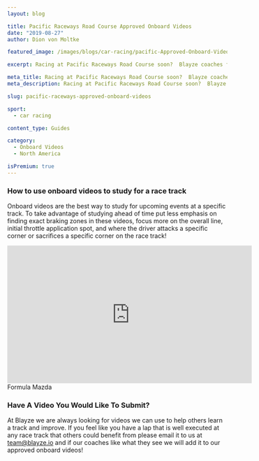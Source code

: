 ```yaml
---
layout: blog

title: Pacific Raceways Road Course Approved Onboard Videos
date: "2019-08-27"
author: Dion von Moltke

featured_image: /images/blogs/car-racing/pacific-Approved-Onboard-Videos-compressor.jpg

excerpt: Racing at Pacific Raceways Road Course soon?  Blayze coaches found videos they approve of watching to study for this race track!

meta_title: Racing at Pacific Raceways Road Course soon?  Blayze coaches found videos they approve of watching to study for this race track!
meta_description: Racing at Pacific Raceways Road Course soon?  Blayze coaches found videos they approve of watching to study for this race track!

slug: pacific-raceways-approved-onboard-videos

sport:
  - car racing

content_type: Guides

category:
  - Onboard Videos
  - North America

isPremium: true
---
```


### How to use onboard videos to study for a race track

Onboard videos are the best way to study for upcoming events at a specific track. To take advantage of studying ahead of time put less emphasis on finding exact braking zones in these videos, focus more on the overall line, initial throttle application spot, and where the driver attacks a specific corner or sacrifices a specific corner on the race track!

<iframe title="Blog iFrame" width="560" height="315" src="https://www.youtube.com/embed/pinQBcLJR74" frameborder="0" allow="accelerometer; autoplay; encrypted-media; gyroscope; picture-in-picture" allowfullscreen></iframe>
Formula Mazda

### Have A Video You Would Like To Submit?

At Blayze we are always looking for videos we can use to help others learn a track and improve. If you feel like you have a lap that is well executed at any race track that others could benefit from please email it to us at team@blayze.io and if our coaches like what they see we will add it to our approved onboard videos!
